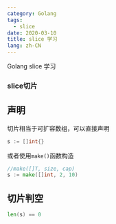 ```yaml
---
category: Golang
tags:
  - slice
date: 2020-03-10
title: slice 学习
lang: zh-CN
---
```


Golang slice 学习

<!-- more -->

### slice切片

## 声明
切片相当于可扩容数组，可以直接声明
```go
s := []int{}
```
或者使用`make()`函数构造
```go
//make([]T, size, cap)
s := make([]int, 2, 10)
```
## 切片判空
```go
len(s) == 0
```



